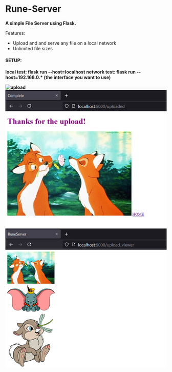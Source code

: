 # Rune-Server

<b>
A simple File Server using Flask.

</b>

Features:
- Upload and and serve any file on a local network
- Unlimited file sizes

<h4>SETUP:<h4>
  local test:
  flask run --host=localhost
  network test:
  flask run --host=192.168.0.*  (the interface you want to use)

![upload](./runeserver/screenshots/upload.PNG)
![uploaded](./runeserver/screenshots/uploaded.PNG)
![viewer](./runeserver/screenshots/uploadviewer.PNG)
